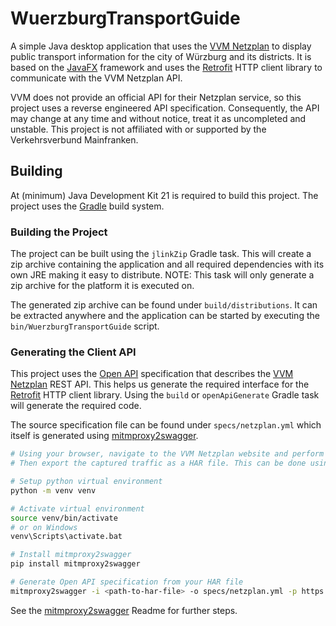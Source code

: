 # WuerzburgTransportGuide

A simple Java desktop application that uses the [VVM Netzplan](https://netzplan.vvm-info.de/) to display public transport information for the city of Würzburg and its districts.
It is based on the [JavaFX](https://openjfx.io/) framework and uses the [Retrofit](https://square.github.io/retrofit/) HTTP client library to communicate with the VVM Netzplan API.

VVM does not provide an official API for their Netzplan service, so this project uses a reverse engineered API specification. Consequently, the API may change at any time and without notice, treat it as uncompleted and unstable.
This project is not affiliated with or supported by the Verkehrsverbund Mainfranken.

## Building

At (minimum) Java Development Kit 21 is required to build this project.
The project uses the [Gradle](https://gradle.org/) build system.

### Building the Project

The project can be built using the ``jlinkZip`` Gradle task. This will create a zip archive containing the application and all required dependencies with its own JRE making it easy to distribute.
NOTE: This task will only generate a zip archive for the platform it is executed on.

The generated zip archive can be found under ``build/distributions``. It can be extracted anywhere and the application can be started by executing the ``bin/WuerzburgTransportGuide`` script.

### Generating the Client API

This project uses the [Open API](https://www.openapis.org/what-is-openapi) specification that describes the [VVM Netzplan](https://netzplan.vvm-info.de/) REST API.
This helps us generate the required interface for the [Retrofit](https://square.github.io/retrofit/) HTTP client library.
Using the ``build`` or ``openApiGenerate`` Gradle task will generate the required code.

The source specification file can be found under ``specs/netzplan.yml`` which itself is generated using [mitmproxy2swagger](https://github.com/alufers/mitmproxy2swagger).

```bash
# Using your browser, navigate to the VVM Netzplan website and perform actions that you want to capture with your network tab open.
# Then export the captured traffic as a HAR file. This can be done using the "Save all as HAR" option in the network tab.

# Setup python virtual environment
python -m venv venv

# Activate virtual environment
source venv/bin/activate
# or on Windows
venv\Scripts\activate.bat

# Install mitmproxy2swagger
pip install mitmproxy2swagger

# Generate Open API specification from your HAR file
mitmproxy2swagger -i <path-to-har-file> -o specs/netzplan.yml -p https://netzplan.vvm-info.de/api/
```

See the [mitmproxy2swagger](https://github.com/alufers/mitmproxy2swagger) Readme for further steps.